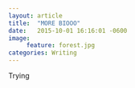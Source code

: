 ```yaml
---
layout: article
title:  "MORE BIOOO"
date:   2015-10-01 16:16:01 -0600
image:
     feature: forest.jpg
categories: Writing
---
```

Trying 
